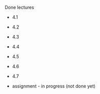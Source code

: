 Done lectures
- 4.1 
- 4.2
- 4.3
- 4.4
- 4.5
- 4.6
- 4.7


- assignment - in progress (not done yet)
